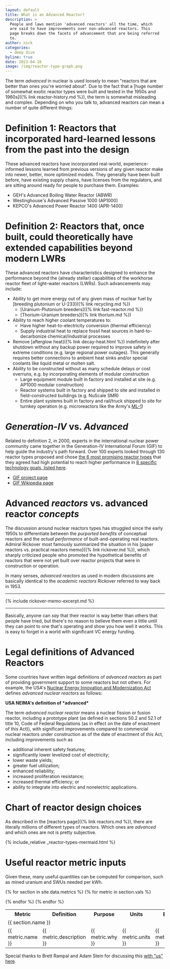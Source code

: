 ```yaml
---
layout: default
title: What is an Advanced Reactor?
description: >
  People and laws mention 'advanced reactors' all the time, which
  are said to have improvements over non-advanced reactors. This
  page breaks down the facets of advancement that are being referred
  to.
author: nick
categories:
  - deep dive
byline: true
date: 2023-04-16
image: /img/reactor-type-graph.png
---
```


<div class="row">
<div class="col-md-10" markdown="1">

The term _advanced_ in nuclear is used loosely to mean "reactors that are better
than ones you're worried about". Due to the fact that a [huge number of somewhat
exotic reactor types were built and tested in the 1950s and 1960s]({% link
reactor-history.md %}), the term is somewhat misleading and complex. Depending
on who you talk to, advanced reactors can mean a number of quite different
things:

# Definition 1: Reactors that incorporated hard-learned lessons from the past into the design

These advanced reactors have incorporated real-world, experience-informed lessons learned from
previous versions of any given reactor make into newer, better, more optimized models. They
generally have been built before, have existing supply chains, have licenses from the regulators,
and are sitting around ready for people to purchase them. Examples:

- GEH's Advanced Boiling Water Reactor (ABWR)
- Westinghouse's Advanced Passive 1000 (AP1000)
- KEPCO's Advanced Power Reactor 1400 (APR-1400)

# Definition 2: Reactors that, once built, could theoretically have extended capabilities beyond modern LWRs

These advanced reactors have characteristics designed to enhance the performance beyond the
(already stellar) capabilities of the workhorse reactor fleet of light-water reactors (LWRs).
Such advancements may include:

- Ability to get more energy out of any given mass of nuclear fuel by
  [breeding plutonium or U-233]({% link recycling.md %})
  - [Uranium-Plutonium breeders]({% link fast-reactor.md %})
  - [Thorium-Uranium breeders]({% link thorium.md %})
- Ability to reach higher coolant temperatures to:
  - Have higher heat-to-electricity conversion (thermal efficiency)
  - Supply industrial heat to replace fossil heat sources in hard-to-decarbonize
    chemical/industrial processes
- Remove [afterglow heat]({% link decay-heat.html %}) indefinitely after
  shutdown without any backup power required to improve safety in extreme
  conditions (e.g. large regional power outages). This generally requires
  better connections to ambient heat sinks and/or special coolants like
  liquid metal or molten salt.
- Ability to be constructed without as many schedule delays or cost overruns, e.g.
  by incorporating elements of modular construction
  - Large equipment module built in factory and installed at site (e.g. AP1000 modular construction)
  - Reactor systems built in factory and shipped to site and installed in
    field-constructed buildings (e.g. NuScale SMR)
  - Entire plant systems built in factory and rail/truck shipped to site for turnkey operation
    (e.g. microreactors like the Army's [ML-1](https://en.wikipedia.org/wiki/ML-1))

# _Generation-IV_ vs. _Advanced_

Related to definition 2, in 2000, experts in the international nuclear power
community came together in the Generation-IV International Forum (GIF) to
help guide the industry's path forward. Over 100 experts looked through 130
reactor types proposed and chose [the 6 most promising reactor
types](https://www.gen-4.org/gif/jcms/c_40465/generation-iv-systems) that they
agreed had high potential to reach higher performance in [8 specific technology
goals, listed here](https://www.gen-4.org/gif/jcms/c_40472/technology-goals).

- [GIF project page](https://www.gen-4.org/gif/)
- [GIF Wikipedia page](https://en.wikipedia.org/wiki/Generation_IV_reactor#Generation_IV_International_Forum)

# Advanced _reactors_ vs. advanced reactor _concepts_

The discussion around nuclear reactors types has struggled since the early 1950s
to differentiate between the _purported benefits_ of conceptual reactors and
the _actual performance_ of built-and-operating real reactors. Admiral
Rickover most famously summarized the situation in his [paper reactors
vs. practical reactors memo]({% link rickover.md %}), which sharply criticized
people who promoted the hypothetical benefits of reactors that were not yet built
over reactor projects that were in construction or operation.

In many senses, _advanced reactors_ as used in modern discussions are basically
identical to the _academic reactors_ Rickover referred to way back in 1953.

<hr/>

{% include rickover-memo-excerpt.md %}

<hr/>

Basically, anyone can _say_ that their reactor is way better than others that
people have tried, but there's no reason to believe them even a little until
they can point to one that's operating and show you how well it works. This
is easy to forget in a world with significant VC energy funding.

# Legal definitions of Advanced Reactors

Some countries have written legal definitions of _advanced reactors_ as part of
providing government support to some reactors but not others. For example, the
USA's [Nuclear Energy Innovation and Modernization
Act](https://www.congress.gov/bill/115th-congress/senate-bill/512/text) defines
_advanced nuclear reactors_ as follows:

<div class="card mb-3">
  <div class="card-header text-white bg-success"><strong markdown="1">USA NEIMA's definition of *advanced*</strong></div>
  <div class="card-body" markdown="1">

The term _advanced nuclear reactor_ means a nuclear fission or fusion reactor,
including a prototype plant (as defined in sections 50.2 and 52.1 of title 10,
Code of Federal Regulations (as in effect on the date of enactment of this
Act)), with significant improvements compared to commercial nuclear reactors
under construction as of the date of enactment of this Act, including
improvements such as

- additional inherent safety features;
- significantly lower levelized cost of electricity;
- lower waste yields;
- greater fuel utilization;
- enhanced reliability;
- increased proliferation resistance;
- increased thermal efficiency; or
- ability to integrate into electric and nonelectric applications.
</div>
</div>

</div>
</div>

<div class="row">
<div class="col-12" markdown="1">

# Chart of reactor design choices

As described in the [reactors page]({% link reactors.md %}), there are literally millions of different
types of reactors. Which ones are _advanced_ and which ones are not is pretty subjective.

{% include_relative _reactor-types-mermaid.html %}

</div>
</div>

<div class="row">
<div class="col-md-12" markdown="1">

# Useful reactor metric inputs

Given these, many useful quantities can be computed for comparison, such as
mined uranium and SWUs needed per kWh.

<table class="table table-striped">
<tr>
<th>Metric</th>
<th>Definition</th>
<th>Purpose</th>
<th>Units</th>
<th>Examples</th>
</tr>
{% for section in site.data.metrics %}
<tr>
<td colspan="5" class="text-center fs-3 text-decoration-underline">
{{ section.name }}
</td>
</tr>
{% for metric in section.vals %}
<tr>
<td>{{ metric.name }}</td>
<td>{{ metric.description }}</td>
<td>{{ metric.why }}</td>
<td>{{ metric.units }}</td>
<td>{{ metric.examples }}</td>
</tr>

{% endfor %}
{% endfor %}

</table>

Special thanks to Brett Rampal and Adam Stein for discussing this [with "us"
here](https://twitter.com/whatisnuclear/status/1646927354370068481).

</div>
</div>

